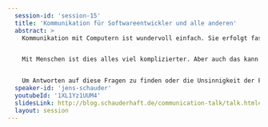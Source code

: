 ```yaml
---
  session-id: 'session-15'
  title: 'Kommunikation für Softwareentwickler und alle anderen'
  abstract: >
    Kommunikation mit Computern ist wundervoll einfach. Sie erfolgt fast ausschließlich schriftlich, d.h., ich kann mir so viel Zeit lassen, wie ich will, und mir über die Formulierung und meine Ziele in Ruhe Gedanken machen. Und wenn ich was Falsches schreibe, bekomme ich eine Fehlermeldung und kann es noch mal versuchen. Aber am wichtigsten: Wenn ich zweimal das Gleiche tue, bekomme ich das gleiche Ergebnis.


    Mit Menschen ist dies alles viel komplizierter. Aber auch das kann man lernen! Warum ändert kaum jemand seine Meinung, wenn er mit Fakten konfrontiert wird? Wie erziehe ich Manager, Ehemänner und Kinder? Sollte ich Entwickler, die sich an Architekturvorgaben nicht halten, durch Schläge oder durch Liebesentzug strafen? Und wie kann ich das üben, wo ich doch meinen Lebensabschnittsgefährten, nach einem fehlgeschlagenen Testlauf, nicht so einfach neu instanziieren kann?


    Um Antworten auf diese Fragen zu finden oder die Unsinnigkeit der Fragen zu verstehen, werden wir nicht nur über Kommunikation, sondern auch über Psychologie und Selbstmanagement nachdenken.
  speaker-id: 'jens-schauder'
  youtubeId: '1XL1Yz1UUM4'
  slidesLink: http://blog.schauderhaft.de/communication-talk/talk.html#/
  layout: session
---
```

